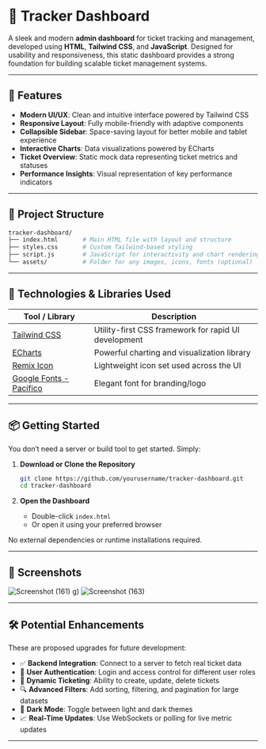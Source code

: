 # 🎯 Tracker Dashboard

A sleek and modern **admin dashboard** for ticket tracking and management, developed using **HTML**, **Tailwind CSS**, and **JavaScript**. Designed for usability and responsiveness, this static dashboard provides a strong foundation for building scalable ticket management systems.

---

## 🚀 Features

* **Modern UI/UX**: Clean and intuitive interface powered by Tailwind CSS
* **Responsive Layout**: Fully mobile-friendly with adaptive components
* **Collapsible Sidebar**: Space-saving layout for better mobile and tablet experience
* **Interactive Charts**: Data visualizations powered by ECharts
* **Ticket Overview**: Static mock data representing ticket metrics and statuses
* **Performance Insights**: Visual representation of key performance indicators

---

## 📁 Project Structure

```bash
tracker-dashboard/
├── index.html       # Main HTML file with layout and structure
├── styles.css       # Custom Tailwind-based styling
├── script.js        # JavaScript for interactivity and chart rendering
└── assets/          # Folder for any images, icons, fonts (optional)
```

---

## 🧰 Technologies & Libraries Used

| Tool / Library                                                        | Description                                          |
| --------------------------------------------------------------------- | ---------------------------------------------------- |
| [Tailwind CSS](https://tailwindcss.com/)                              | Utility-first CSS framework for rapid UI development |
| [ECharts](https://echarts.apache.org/)                                | Powerful charting and visualization library          |
| [Remix Icon](https://remixicon.com/)                                  | Lightweight icon set used across the UI              |
| [Google Fonts - Pacifico](https://fonts.google.com/specimen/Pacifico) | Elegant font for branding/logo                       |

---

## 📦 Getting Started

You don’t need a server or build tool to get started. Simply:

1. **Download or Clone the Repository**

   ```bash
   git clone https://github.com/yourusername/tracker-dashboard.git
   cd tracker-dashboard
   ```

2. **Open the Dashboard**

   * Double-click `index.html`
   * Or open it using your preferred browser

No external dependencies or runtime installations required.

---

## 📸 Screenshots

![Screenshot (161)](https://github.com/user-attachments/assets/9611968c-1d8e-40ca-85f7-5a704581a798)
g)
![Screenshot (163)](https://github.com/user-attachments/assets/49fda3ce-68ee-44e5-b806-595ffe451d2a)

---

## 🛠️ Potential Enhancements

These are proposed upgrades for future development:

* ✅ **Backend Integration**: Connect to a server to fetch real ticket data
* 🔐 **User Authentication**: Login and access control for different user roles
* 📝 **Dynamic Ticketing**: Ability to create, update, delete tickets
* 🔍 **Advanced Filters**: Add sorting, filtering, and pagination for large datasets
* 🌙 **Dark Mode**: Toggle between light and dark themes
* 📈 **Real-Time Updates**: Use WebSockets or polling for live metric updates

---

